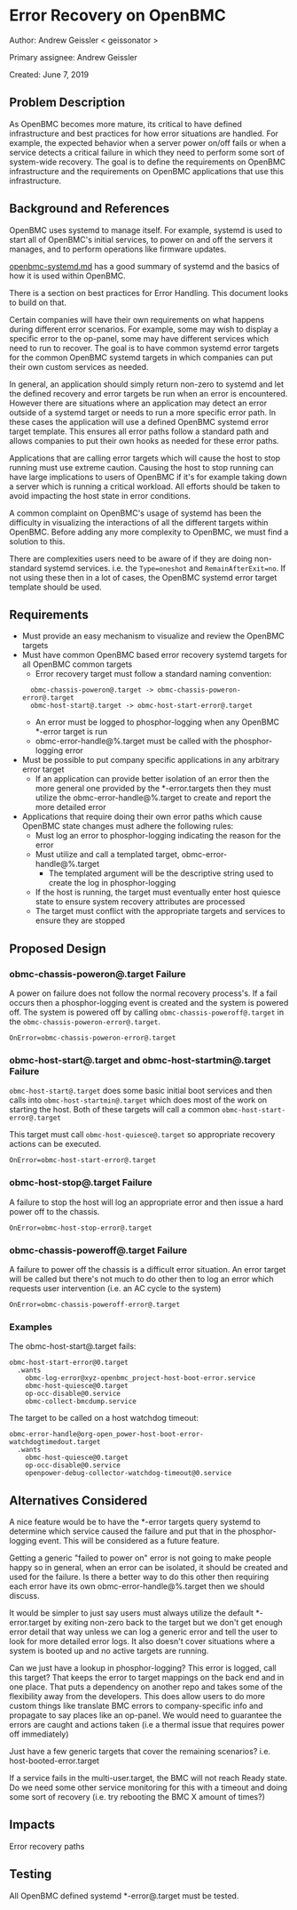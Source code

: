 # Error Recovery on OpenBMC

Author: Andrew Geissler
  < geissonator >

Primary assignee: Andrew Geissler

Created: June 7, 2019

## Problem Description

As OpenBMC becomes more mature, its critical to have defined infrastructure
and best practices for how error situations are handled. For example, the
expected behavior when a server power on/off fails or when a service detects
a critical failure in which they need to perform some sort of system-wide
recovery. The goal is to define the requirements on OpenBMC infrastructure
and the requirements on OpenBMC applications that use this infrastructure.


## Background and References

OpenBMC uses systemd to manage itself. For example, systemd is used to
start all of OpenBMC's initial services, to power on and off the servers it
manages, and to perform operations like firmware updates.

[openbmc-systemd.md][1] has a good summary of systemd and the basics of how
it is used within OpenBMC.

There is a section on best practices for Error Handling. This document looks
to build on that.

Certain companies will have their own requirements on what happens during
different error scenarios. For example, some may wish to display a specific
error to the op-panel, some may have different services which need to run to
recover. The goal is to have common systemd error targets for the common
OpenBMC systemd targets in which companies can put their own custom services
as needed.

In general, an application should simply return non-zero to systemd and let the
defined recovery and error targets be run when an error is encountered. However
there are situations where an application may detect an error outside of a
systemd target or needs to run a more specific error path. In these cases the
application will use a defined OpenBMC systemd error target template. This
ensures all error paths follow a standard path and allows companies to put
their own hooks as needed for these error paths.

Applications that are calling error targets which will cause the host to stop
running must use extreme caution. Causing the host to stop running can have
large implications to users of OpenBMC if it's for example taking down a server
which is running a critical workload. All efforts should be taken to avoid
impacting the host state in error conditions.

A common complaint on OpenBMC's usage of systemd has been the difficulty
in visualizing the interactions of all the different targets within OpenBMC.
Before adding any more complexity to OpenBMC, we must find a solution to this.

There are complexities users need to be aware of if they are doing non-standard
systemd services. i.e. the `Type=oneshot` and `RemainAfterExit=no`. If not
using these then in a lot of cases, the OpenBMC systemd error target template
should be used.

## Requirements

- Must provide an easy mechanism to visualize and review the OpenBMC targets
- Must have common OpenBMC based error recovery systemd targets for all OpenBMC
  common targets
    - Error recovery target must follow a standard naming convention:
    ```
      obmc-chassis-poweron@.target -> obmc-chassis-poweron-error@.target
      obmc-host-start@.target -> obmc-host-start-error@.target
    ```
    - An error must be logged to phosphor-logging when any OpenBMC \*-error
      target is run
    - obmc-error-handle@%.target must be called with the phosphor-logging error
- Must be possible to put company specific applications in any arbitrary error
  target
  - If an application can provide better isolation of an error then the more
    general one provided by the \*-error.targets then they must utilize the
    obmc-error-handle@%.target to create and report the more detailed error
- Applications that require doing their own error paths which cause OpenBMC
  state changes must adhere the following rules:
    - Must log an error to phosphor-logging indicating the reason for the error
    - Must utilize and call a templated target, obmc-error-handle@%.target
       - The templated argument will be the descriptive string used to create
         the log in phosphor-logging
    - If the host is running, the target must eventually enter host quiesce
      state to ensure system recovery attributes are processed
    - The target must conflict with the appropriate targets and services to
      ensure they are stopped

## Proposed Design

### obmc-chassis-poweron@.target Failure

A power on failure does not follow the normal recovery process's. If a fail
occurs then a phosphor-logging event is created and the system is powered off.
The system is powered off by calling `obmc-chassis-poweroff@.target` in the
`obmc-chassis-poweron-error@.target`.
```
OnError=obmc-chassis-poweron-error@.target
```

### obmc-host-start@.target and obmc-host-startmin@.target Failure

`obmc-host-start@.target` does some basic initial boot services and then calls
into `obmc-host-startmin@.target` which does most of the work on starting the
host. Both of these targets will call a common `obmc-host-start-error@.target`

This target must call `obmc-host-quiesce@.target` so appropriate recovery
actions can be executed.
```
OnError=obmc-host-start-error@.target
```

### obmc-host-stop@.target Failure

A failure to stop the host will log an appropriate error and then issue a hard power off to the chassis.
```
OnError=obmc-host-stop-error@.target
```

### obmc-chassis-poweroff@.target Failure

A failure to power off the chassis is a difficult error situation. An error
target will be called but there's not much to do other then to log an error
which requests user intervention (i.e. an AC cycle to the system)
```
OnError=obmc-chassis-poweroff-error@.target
```

### Examples

The obmc-host-start@.target fails:
```
obmc-host-start-error@0.target
  .wants
    obmc-log-error@xyz-openbmc_project-host-boot-error.service
    obmc-host-quiesce@0.target
    op-occ-disable@0.service
    obmc-collect-bmcdump.service
```

The target to be called on a host watchdog timeout:
```
obmc-error-handle@org-open_power-host-boot-error-watchdogtimedout.target
  .wants
    obmc-host-quiesce@0.target
    op-occ-disable@0.service
    openpower-debug-collector-watchdog-timeout@0.service
```

## Alternatives Considered

A nice feature would be to have the \*-error targets query systemd to determine
which service caused the failure and put that in the phosphor-logging event.
This will be considered as a future feature.

Getting a generic "failed to power on" error is not going to make people happy
so in general, when an error can be isolated, it should be created and used
for the failure. Is there a better way to do this other then requiring each
error have its own obmc-error-handle@%.target then we should discuss.

It would be simpler to just say users must always utilize the default
\*-error.target by exiting non-zero back to the target but we don't get
enough error detail that way unless we can log a generic error and tell
the user to look for more detailed error logs. It also doesn't cover situations
where a system is booted up and no active targets are running.

Can we just have a lookup in phosphor-logging? This error is logged, call
this target? That keeps the error to target mappings on the back end and in
one place. That puts a dependency on another repo and takes some of the
flexibility away from the developers. This does allow users to do more
custom things like translate BMC errors to company-specific info and
propagate to say places like an op-panel. We would need to guarantee the
errors are caught and actions taken (i.e a thermal issue that requires power
off immediately)

Just have a few generic targets that cover the remaining scenarios?
i.e. host-booted-error.target

If a service fails in the multi-user.target, the BMC will not reach Ready state.
Do we need some other service monitoring for this with a timeout and doing some
sort of recovery (i.e. try rebooting the BMC X amount of times?)

## Impacts

Error recovery paths

## Testing

All OpenBMC defined systemd \*-error@.target must be tested.

[1]: https://github.com/openbmc/docs/blob/master/openbmc-systemd.md
